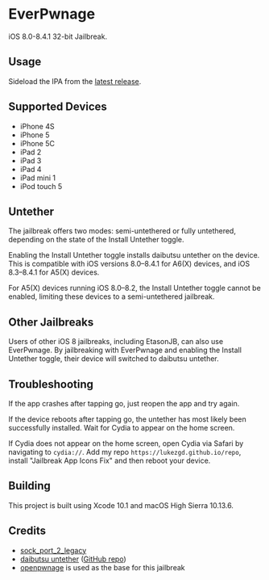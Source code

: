 # EverPwnage

iOS 8.0-8.4.1 32-bit Jailbreak.

## Usage

Sideload the IPA from the [latest release](https://github.com/LukeZGD/EverPwnage/releases/latest).

## Supported Devices

- iPhone 4S
- iPhone 5
- iPhone 5C
- iPad 2
- iPad 3
- iPad 4
- iPad mini 1
- iPod touch 5

## Untether

The jailbreak offers two modes: semi-untethered or fully untethered, depending on the state of the Install Untether toggle.

Enabling the Install Untether toggle installs daibutsu untether on the device. This is compatible with iOS versions 8.0–8.4.1 for A6(X) devices, and iOS 8.3–8.4.1 for A5(X) devices.

For A5(X) devices running iOS 8.0–8.2, the Install Untether toggle cannot be enabled, limiting these devices to a semi-untethered jailbreak.

## Other Jailbreaks

Users of other iOS 8 jailbreaks, including EtasonJB, can also use EverPwnage. By jailbreaking with EverPwnage and enabling the Install Untether toggle, their device will switched to daibutsu untether.

## Troubleshooting

If the app crashes after tapping go, just reopen the app and try again.

If the device reboots after tapping go, the untether has most likely been successfully installed. Wait for Cydia to appear on the home screen.

If Cydia does not appear on the home screen, open Cydia via Safari by navigating to `cydia://`. Add my repo `https://lukezgd.github.io/repo`, install "Jailbreak App Icons Fix" and then reboot your device.

## Building

This project is built using Xcode 10.1 and macOS High Sierra 10.13.6.

## Credits

- [sock_port_2_legacy](https://github.com/kok3shidoll/sock_port_2_legacy/tree/ios8)
- [daibutsu untether](https://kok3shidoll.github.io/info/jp.daibutsu.untether841/indexv2.html) ([GitHub repo](https://github.com/kok3shidoll/daibutsu))
- [openpwnage](https://github.com/0xilis/openpwnage) is used as the base for this jailbreak
